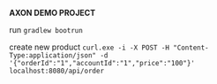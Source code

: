 **AXON DEMO PROJECT**

run `gradlew bootrun`

create new product
`curl.exe -i -X POST -H "Content-Type:application/json" -d '{"orderId":"1","accountId":"1","price":"100"}' localhost:8080/api/order`
